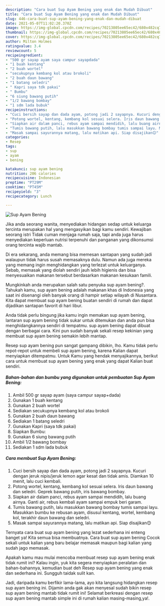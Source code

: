 ```yaml
---
description: "Cara buat Sup Ayam Bening yang enak dan Mudah Dibuat"
title: "Cara buat Sup Ayam Bening yang enak dan Mudah Dibuat"
slug: 446-cara-buat-sup-ayam-bening-yang-enak-dan-mudah-dibuat
date: 2021-05-07T11:02:20.370Z
image: https://img-global.cpcdn.com/recipes/70213805ee65ec42/680x482cq70/sup-ayam-bening-foto-resep-utama.jpg
thumbnail: https://img-global.cpcdn.com/recipes/70213805ee65ec42/680x482cq70/sup-ayam-bening-foto-resep-utama.jpg
cover: https://img-global.cpcdn.com/recipes/70213805ee65ec42/680x482cq70/sup-ayam-bening-foto-resep-utama.jpg
author: Milton Holmes
ratingvalue: 3.4
reviewcount: 5
recipeingredient:
- "500 gr sayap ayam saya campur sayapdada"
- "1 buah kentang"
- "2 buah wortel"
- "secukupnya kembang kol atau brokoli"
- "2 buah daun bawang"
- "1 batang seledri"
- " Kapri saya tdk pakai"
- " Bumbu"
- "6 siung bawang putih"
- "1/2 bawang bombay"
- "1 sdm lada bubuk"
recipeinstructions:
- "Cuci bersih sayap dan dada ayam, potong jadi 2 sayapnya. Kucuri dengan jeruk nipis/jeruk lemon agar kesat dan tidak amis. Diamkan 10 menit, lalu cuci kembali."
- "Potong wortel, kentang, kembang kol sesuai selera. Iris daun bawang dan seledri. Geprek bawang putih, iris bawang bombay."
- "Siapkan air dalam panci, rebus ayam sampai mendidih, lalu buang airnya. Ganti air, rebus kembali ayam sampai empuk beri garam."
- "Tumis bawang putih, lalu masukkan bawang bombay tumis sampai layu. Masukkan bumbu ke rebusan ayam, disusul kentang, wortel, kembang kol, terakhir daun bawang dan seledri."
- "Masak sampai sayurannya matang, lalu matikan api. Siap disajikan😊"
categories:
- Resep
tags:
- sup
- ayam
- bening

katakunci: sup ayam bening 
nutrition: 206 calories
recipecuisine: Indonesian
preptime: "PT29M"
cooktime: "PT45M"
recipeyield: "3"
recipecategory: Lunch

---
```



![Sup Ayam Bening](https://img-global.cpcdn.com/recipes/70213805ee65ec42/680x482cq70/sup-ayam-bening-foto-resep-utama.jpg)

Jika anda seorang wanita, menyediakan hidangan sedap untuk keluarga tercinta merupakan hal yang mengasyikan bagi kamu sendiri. Kewajiban seorang istri Tidak cuman menjaga rumah saja, tapi anda juga harus menyediakan keperluan nutrisi terpenuhi dan panganan yang dikonsumsi orang tercinta wajib mantab.

Di era  sekarang, anda memang bisa memesan santapan yang sudah jadi walaupun tidak harus susah memasaknya dulu. Namun ada juga mereka yang memang ingin menghidangkan yang terlezat untuk keluarganya. Sebab, memasak yang diolah sendiri jauh lebih higienis dan bisa menyesuaikan makanan tersebut berdasarkan makanan kesukaan famili. 



Mungkinkah anda merupakan salah satu penyuka sup ayam bening?. Tahukah kamu, sup ayam bening adalah makanan khas di Indonesia yang saat ini disenangi oleh banyak orang di hampir setiap wilayah di Nusantara. Kita dapat membuat sup ayam bening buatan sendiri di rumah dan dapat dijadikan santapan favorit di hari libur.

Anda tidak perlu bingung jika kamu ingin memakan sup ayam bening, lantaran sup ayam bening tidak sukar untuk ditemukan dan anda pun bisa menghidangkannya sendiri di tempatmu. sup ayam bening dapat dibuat dengan berbagai cara. Kini pun sudah banyak sekali resep kekinian yang membuat sup ayam bening semakin lebih mantap.

Resep sup ayam bening pun sangat gampang dibikin, lho. Kamu tidak perlu repot-repot untuk membeli sup ayam bening, karena Kalian dapat menyiapkan ditempatmu. Untuk Kamu yang hendak menyajikannya, berikut cara untuk membuat sup ayam bening yang enak yang dapat Kalian buat sendiri.

<!--inarticleads1-->

##### Bahan-bahan dan bumbu yang digunakan untuk pembuatan Sup Ayam Bening:

1. Ambil 500 gr sayap ayam (saya campur sayap+dada)
1. Gunakan 1 buah kentang
1. Gunakan 2 buah wortel
1. Sediakan secukupnya kembang kol atau brokoli
1. Gunakan 2 buah daun bawang
1. Sediakan 1 batang seledri
1. Gunakan  Kapri (saya tdk pakai)
1. Siapkan  Bumbu:
1. Gunakan 6 siung bawang putih
1. Ambil 1/2 bawang bombay
1. Sediakan 1 sdm lada bubuk




<!--inarticleads2-->

##### Cara membuat Sup Ayam Bening:

1. Cuci bersih sayap dan dada ayam, potong jadi 2 sayapnya. Kucuri dengan jeruk nipis/jeruk lemon agar kesat dan tidak amis. Diamkan 10 menit, lalu cuci kembali.
1. Potong wortel, kentang, kembang kol sesuai selera. Iris daun bawang dan seledri. Geprek bawang putih, iris bawang bombay.
1. Siapkan air dalam panci, rebus ayam sampai mendidih, lalu buang airnya. Ganti air, rebus kembali ayam sampai empuk beri garam.
1. Tumis bawang putih, lalu masukkan bawang bombay tumis sampai layu. Masukkan bumbu ke rebusan ayam, disusul kentang, wortel, kembang kol, terakhir daun bawang dan seledri.
1. Masak sampai sayurannya matang, lalu matikan api. Siap disajikan😊




Ternyata cara buat sup ayam bening yang lezat sederhana ini enteng banget ya! Kita semua bisa membuatnya. Cara buat sup ayam bening Cocok sekali untuk kalian yang baru belajar memasak maupun bagi kalian yang sudah jago memasak.

Apakah kamu mau mulai mencoba membuat resep sup ayam bening enak tidak rumit ini? Kalau ingin, yuk kita segera menyiapkan peralatan dan bahan-bahannya, kemudian buat deh Resep sup ayam bening yang enak dan sederhana ini. Sungguh taidak sulit kan. 

Jadi, daripada kamu berfikir lama-lama, ayo kita langsung hidangkan resep sup ayam bening ini. Dijamin anda gak akan menyesal sudah bikin resep sup ayam bening mantab tidak rumit ini! Selamat berkreasi dengan resep sup ayam bening mantab simple ini di rumah kalian masing-masing,ya!.

